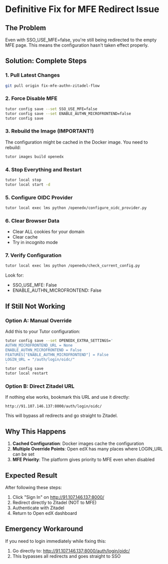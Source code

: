 # Definitive Fix for MFE Redirect Issue

## The Problem
Even with SSO_USE_MFE=false, you're still being redirected to the empty MFE page. This means the configuration hasn't taken effect properly.

## Solution: Complete Steps

### 1. Pull Latest Changes
```bash
git pull origin fix-mfe-authn-zitadel-flow
```

### 2. Force Disable MFE
```bash
tutor config save --set SSO_USE_MFE=false
tutor config save --set ENABLE_AUTHN_MICROFRONTEND=false
tutor config save
```

### 3. Rebuild the Image (IMPORTANT!)
The configuration might be cached in the Docker image. You need to rebuild:
```bash
tutor images build openedx
```

### 4. Stop Everything and Restart
```bash
tutor local stop
tutor local start -d
```

### 5. Configure OIDC Provider
```bash
tutor local exec lms python /openedx/configure_oidc_provider.py
```

### 6. Clear Browser Data
- Clear ALL cookies for your domain
- Clear cache
- Try in incognito mode

### 7. Verify Configuration
```bash
tutor local exec lms python /openedx/check_current_config.py
```

Look for:
- SSO_USE_MFE: False
- ENABLE_AUTHN_MICROFRONTEND: False

## If Still Not Working

### Option A: Manual Override
Add this to your Tutor configuration:

```bash
tutor config save --set OPENEDX_EXTRA_SETTINGS='
AUTHN_MICROFRONTEND_URL = None
ENABLE_AUTHN_MICROFRONTEND = False
FEATURES["ENABLE_AUTHN_MICROFRONTEND"] = False
LOGIN_URL = "/auth/login/oidc/"
'
tutor config save
tutor local restart
```

### Option B: Direct Zitadel URL
If nothing else works, bookmark this URL and use it directly:
```
http://91.107.146.137:8000/auth/login/oidc/
```

This will bypass all redirects and go straight to Zitadel.

## Why This Happens

1. **Cached Configuration**: Docker images cache the configuration
2. **Multiple Override Points**: Open edX has many places where LOGIN_URL can be set
3. **MFE Priority**: The platform gives priority to MFE even when disabled

## Expected Result

After following these steps:
1. Click "Sign In" on http://91.107.146.137:8000/
2. Redirect directly to Zitadel (NOT to MFE)
3. Authenticate with Zitadel
4. Return to Open edX dashboard

## Emergency Workaround

If you need to login immediately while fixing this:
1. Go directly to: http://91.107.146.137:8000/auth/login/oidc/
2. This bypasses all redirects and goes straight to SSO